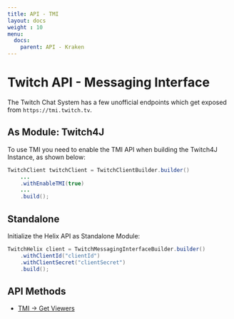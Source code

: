 ```yaml
---
title: API - TMI
layout: docs
weight : 10
menu: 
  docs:
    parent: API - Kraken
---
```


# Twitch API - Messaging Interface

The Twitch Chat System has a few unofficial endpoints which get exposed from `https://tmi.twitch.tv`.

## As Module: Twitch4J

To use TMI you need to enable the TMI API when building the Twitch4J Instance, as shown below:

```java
TwitchClient twitchClient = TwitchClientBuilder.builder()
    ...
    .withEnableTMI(true)
    ...
    .build();
```

## Standalone

Initialize the Helix API as Standalone Module:

```java
TwitchHelix client = TwitchMessagingInterfaceBuilder.builder()
    .withClientId("clientId")
    .withClientSecret("clientSecret")
    .build();
```

## API Methods

- [TMI -> Get Viewers](./get-viewers)
